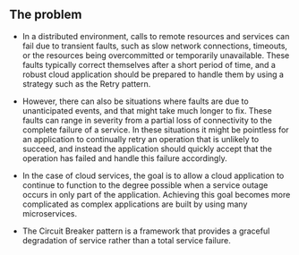 ## The problem
* In a distributed environment, calls to remote resources and services can fail due to transient faults, such as slow network connections, timeouts, or the resources being overcommitted or temporarily unavailable. These faults typically correct themselves after a short period of time, and a robust cloud application should be prepared to handle them by using a strategy such as the Retry pattern.
* However, there can also be situations where faults are due to unanticipated events, and that might take much longer to fix. These faults can range in severity from a partial loss of connectivity to the complete failure of a service. In these situations it might be pointless for an application to continually retry an operation that is unlikely to succeed, and instead the application should quickly accept that the operation has failed and handle this failure accordingly.
* In the case of cloud services, the goal is to allow a cloud application to continue to function to the degree possible when a service outage occurs in only part of the application. Achieving this goal becomes more complicated as complex applications are built by using many microservices.

* The Circuit Breaker pattern is a framework that provides a graceful degradation of service rather than a total service failure.
